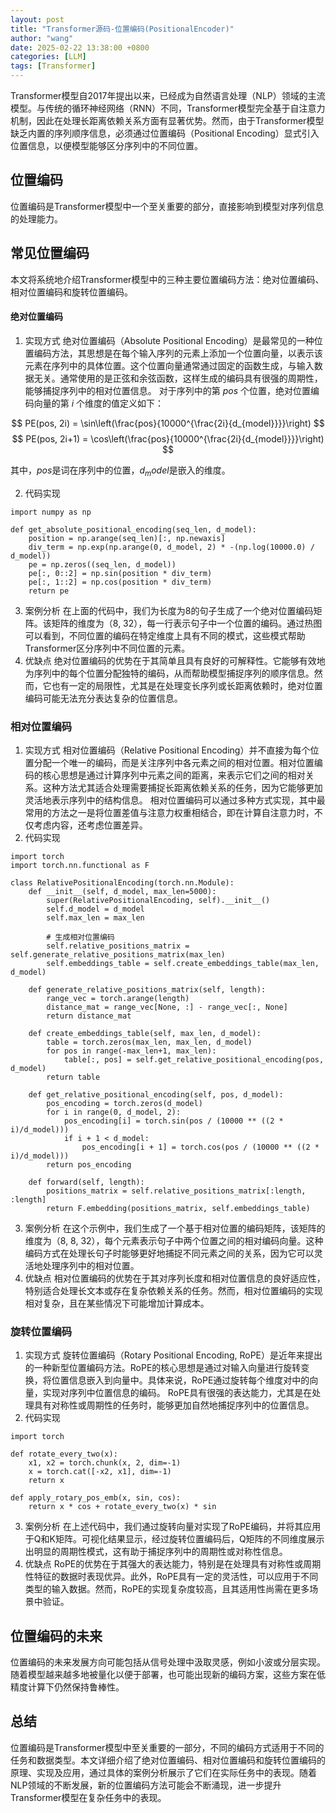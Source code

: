 ```yaml
---
layout: post
title: "Transformer源码-位置编码(PositionalEncoder)"
author: "wang"
date: 2025-02-22 13:38:00 +0800
categories: [LLM]
tags: [Transformer]
---
```


Transformer模型自2017年提出以来，已经成为自然语言处理（NLP）领域的主流模型。与传统的循环神经网络（RNN）不同，Transformer模型完全基于自注意力机制，因此在处理长距离依赖关系方面有显著优势。然而，由于Transformer模型缺乏内置的序列顺序信息，必须通过位置编码（Positional Encoding）显式引入位置信息，以便模型能够区分序列中的不同位置。
## 位置编码
位置编码是Transformer模型中一个至关重要的部分，直接影响到模型对序列信息的处理能力。

## 常见位置编码
本文将系统地介绍Transformer模型中的三种主要位置编码方法：绝对位置编码、相对位置编码和旋转位置编码。

#### 绝对位置编码
1. 实现方式
绝对位置编码（Absolute Positional Encoding）是最常见的一种位置编码方法，其思想是在每个输入序列的元素上添加一个位置向量，以表示该元素在序列中的具体位置。这个位置向量通常通过固定的函数生成，与输入数据无关。通常使用的是正弦和余弦函数，这样生成的编码具有很强的周期性，能够捕捉序列中的相对位置信息。
对于序列中的第 $pos$ 个位置，绝对位置编码向量的第 $i$ 个维度的值定义如下：


$$
PE(pos, 2i) = \sin\left(\frac{pos}{10000^{\frac{2i}{d_{model}}}}\right)
$$
$$
PE(pos, 2i+1) = \cos\left(\frac{pos}{10000^{\frac{2i}{d_{model}}}}\right)
$$

其中，$pos$是词在序列中的位置，$d_model$是嵌入的维度。 

2. 代码实现

```
import numpy as np

def get_absolute_positional_encoding(seq_len, d_model):
    position = np.arange(seq_len)[:, np.newaxis]
    div_term = np.exp(np.arange(0, d_model, 2) * -(np.log(10000.0) / d_model))
    pe = np.zeros((seq_len, d_model))
    pe[:, 0::2] = np.sin(position * div_term)
    pe[:, 1::2] = np.cos(position * div_term)
    return pe
```

3. 案例分析
在上面的代码中，我们为长度为8的句子生成了一个绝对位置编码矩阵。该矩阵的维度为（8, 32），每一行表示句子中一个位置的编码。通过热图可以看到，不同位置的编码在特定维度上具有不同的模式，这些模式帮助Transformer区分序列中不同位置的元素。
4. 优缺点
绝对位置编码的优势在于其简单且具有良好的可解释性。它能够有效地为序列中的每个位置分配独特的编码，从而帮助模型捕捉序列的顺序信息。然而，它也有一定的局限性，尤其是在处理变长序列或长距离依赖时，绝对位置编码可能无法充分表达复杂的位置信息。

### 相对位置编码
1. 实现方式
相对位置编码（Relative Positional Encoding）并不直接为每个位置分配一个唯一的编码，而是关注序列中各元素之间的相对位置。相对位置编码的核心思想是通过计算序列中元素之间的距离，来表示它们之间的相对关系。这种方法尤其适合处理需要捕捉长距离依赖关系的任务，因为它能够更加灵活地表示序列中的结构信息。
相对位置编码可以通过多种方式实现，其中最常用的方法之一是将位置差值与注意力权重相结合，即在计算自注意力时，不仅考虑内容，还考虑位置差异。 
2. 代码实现

```
import torch
import torch.nn.functional as F

class RelativePositionalEncoding(torch.nn.Module):
    def __init__(self, d_model, max_len=5000):
        super(RelativePositionalEncoding, self).__init__()
        self.d_model = d_model
        self.max_len = max_len

        # 生成相对位置编码
        self.relative_positions_matrix = self.generate_relative_positions_matrix(max_len)
        self.embeddings_table = self.create_embeddings_table(max_len, d_model)
    
    def generate_relative_positions_matrix(self, length):
        range_vec = torch.arange(length)
        distance_mat = range_vec[None, :] - range_vec[:, None]
        return distance_mat
    
    def create_embeddings_table(self, max_len, d_model):
        table = torch.zeros(max_len, max_len, d_model)
        for pos in range(-max_len+1, max_len):
            table[:, pos] = self.get_relative_positional_encoding(pos, d_model)
        return table
    
    def get_relative_positional_encoding(self, pos, d_model):
        pos_encoding = torch.zeros(d_model)
        for i in range(0, d_model, 2):
            pos_encoding[i] = torch.sin(pos / (10000 ** ((2 * i)/d_model)))
            if i + 1 < d_model:
                pos_encoding[i + 1] = torch.cos(pos / (10000 ** ((2 * i)/d_model)))
        return pos_encoding
    
    def forward(self, length):
        positions_matrix = self.relative_positions_matrix[:length, :length]
        return F.embedding(positions_matrix, self.embeddings_table)
```

3. 案例分析
在这个示例中，我们生成了一个基于相对位置的编码矩阵，该矩阵的维度为（8, 8, 32），每个元素表示句子中两个位置之间的相对编码向量。这种编码方式在处理长句子时能够更好地捕捉不同元素之间的关系，因为它可以灵活地处理序列中的相对位置。
4. 优缺点
相对位置编码的优势在于其对序列长度和相对位置信息的良好适应性，特别适合处理长文本或存在复杂依赖关系的任务。然而，相对位置编码的实现相对复杂，且在某些情况下可能增加计算成本。

### 旋转位置编码
1. 实现方式
旋转位置编码（Rotary Positional Encoding, RoPE）是近年来提出的一种新型位置编码方法。RoPE的核心思想是通过对输入向量进行旋转变换，将位置信息嵌入到向量中。具体来说，RoPE通过旋转每个维度对中的向量，实现对序列中位置信息的编码。
RoPE具有很强的表达能力，尤其是在处理具有对称性或周期性的任务时，能够更加自然地捕捉序列中的位置信息。
2. 代码实现

```
import torch

def rotate_every_two(x):
    x1, x2 = torch.chunk(x, 2, dim=-1)
    x = torch.cat([-x2, x1], dim=-1)
    return x

def apply_rotary_pos_emb(x, sin, cos):
    return x * cos + rotate_every_two(x) * sin
```

3. 案例分析
在上述代码中，我们通过旋转向量对实现了RoPE编码，并将其应用于Q和K矩阵。可视化结果显示，经过旋转位置编码后，Q矩阵的不同维度展示出明显的周期性模式，这有助于捕捉序列中的周期性或对称性信息。
4. 优缺点
RoPE的优势在于其强大的表达能力，特别是在处理具有对称性或周期性特征的数据时表现优异。此外，RoPE具有一定的灵活性，可以应用于不同类型的输入数据。然而，RoPE的实现复杂度较高，且其适用性尚需在更多场景中验证。
## 位置编码的未来
位置编码的未来发展方向可能包括从信号处理中汲取灵感，例如小波或分层实现。随着模型越来越多地被量化以便于部署，也可能出现新的编码方案，这些方案在低精度计算下仍然保持鲁棒性。
## 总结
位置编码是Transformer模型中至关重要的一部分，不同的编码方式适用于不同的任务和数据类型。本文详细介绍了绝对位置编码、相对位置编码和旋转位置编码的原理、实现及应用，通过具体的案例分析展示了它们在实际任务中的表现。随着NLP领域的不断发展，新的位置编码方法可能会不断涌现，进一步提升Transformer模型在复杂任务中的表现。
